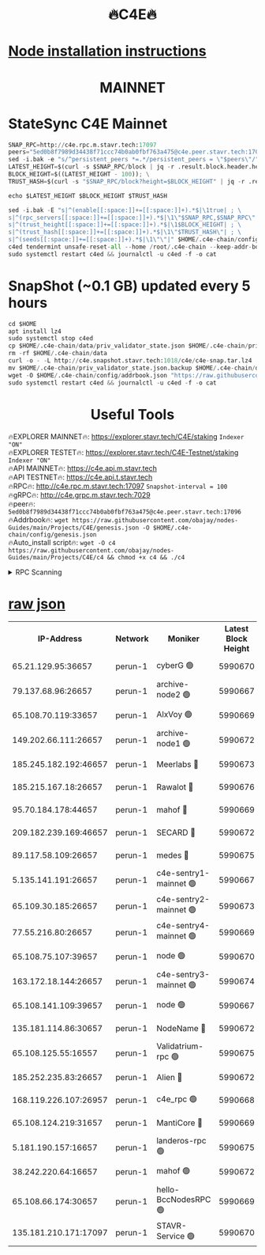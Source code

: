 <h1 align="center"> 🔥C4E🔥</h1>

[Node installation instructions](https://github.com/obajay/nodes-Guides/tree/main/Projects/C4E)
=

<h1 align="center"> MAINNET</h1>

# StateSync C4E Mainnet
```python
SNAP_RPC=http://c4e.rpc.m.stavr.tech:17097
peers="5ed0b8f7989d34438f71ccc74b0ab0fbf763a475@c4e.peer.stavr.tech:17096"
sed -i.bak -e "s/^persistent_peers *=.*/persistent_peers = \"$peers\"/" $HOME/.c4e-chain/config/config.toml
LATEST_HEIGHT=$(curl -s $SNAP_RPC/block | jq -r .result.block.header.height); \
BLOCK_HEIGHT=$((LATEST_HEIGHT - 100)); \
TRUST_HASH=$(curl -s "$SNAP_RPC/block?height=$BLOCK_HEIGHT" | jq -r .result.block_id.hash)

echo $LATEST_HEIGHT $BLOCK_HEIGHT $TRUST_HASH

sed -i.bak -E "s|^(enable[[:space:]]+=[[:space:]]+).*$|\1true| ; \
s|^(rpc_servers[[:space:]]+=[[:space:]]+).*$|\1\"$SNAP_RPC,$SNAP_RPC\"| ; \
s|^(trust_height[[:space:]]+=[[:space:]]+).*$|\1$BLOCK_HEIGHT| ; \
s|^(trust_hash[[:space:]]+=[[:space:]]+).*$|\1\"$TRUST_HASH\"| ; \
s|^(seeds[[:space:]]+=[[:space:]]+).*$|\1\"\"|" $HOME/.c4e-chain/config/config.toml
c4ed tendermint unsafe-reset-all --home /root/.c4e-chain --keep-addr-book
sudo systemctl restart c4ed && journalctl -u c4ed -f -o cat
```
# SnapShot (~0.1 GB) updated every 5 hours
```python
cd $HOME
apt install lz4
sudo systemctl stop c4ed
cp $HOME/.c4e-chain/data/priv_validator_state.json $HOME/.c4e-chain/priv_validator_state.json.backup
rm -rf $HOME/.c4e-chain/data
curl -o - -L http://c4e.snapshot.stavr.tech:1018/c4e/c4e-snap.tar.lz4 | lz4 -c -d - | tar -x -C $HOME/.c4e-chain --strip-components 2
mv $HOME/.c4e-chain/priv_validator_state.json.backup $HOME/.c4e-chain/data/priv_validator_state.json
wget -O $HOME/.c4e-chain/config/addrbook.json "https://raw.githubusercontent.com/obajay/nodes-Guides/main/Projects/C4E/addrbook.json"
sudo systemctl restart c4ed && journalctl -u c4ed -f -o cat
```
 <h1 align="center"> Useful Tools</h1>

🔥EXPLORER MAINNET🔥:  https://explorer.stavr.tech/C4E/staking            `Indexer "ON"` \
🔥EXPLORER TESTET🔥:   https://explorer.stavr.tech/C4E-Testnet/staking     `Indexer "ON"` \
🔥API MAINNET🔥:       https://c4e.api.m.stavr.tech \
🔥API TESTNET🔥:       https://c4e.api.t.stavr.tech \
🔥RPC🔥:               http://c4e.rpc.m.stavr.tech:17097                  `Snapshot-interval = 100` \
🔥gRPC🔥:              http://c4e.grpc.m.stavr.tech:7029 \
🔥peer🔥:              `5ed0b8f7989d34438f71ccc74b0ab0fbf763a475@c4e.peer.stavr.tech:17096` \
🔥Addrbook🔥:    ```wget https://raw.githubusercontent.com/obajay/nodes-Guides/main/Projects/C4E/genesis.json -O $HOME/.c4e-chain/config/genesis.json``` \
🔥Auto_install script🔥: ```wget -O c4 https://raw.githubusercontent.com/obajay/nodes-Guides/main/Projects/C4E/c4 && chmod +x c4 && ./c4```





<details>
<summary>RPC Scanning</summary>

<h2 align="center"> We scan nodes in real time every 4 hours. And we provide the final result of RPC endpoints.
We cannot influence the operation of these nodes in any way. </h2>


```python
If Voting Power is higher than 0 --> then the Node is a validator of the network and may be subject to attack and be a potential threat to the chain.
```
```python
We marked such validators with a red symbol
```

</details>

[raw json](https://rpc-check.c4e.stavr.tech/c4e/rpc-c4e-result.json)
=



<table><tr><th>IP-Address</th><th>Network</th><th>Moniker</th><th>Latest Block Height</th><th>Earliest Block Height</th><th>Catching Up</th><th>Voting Power</th><th>Scan Time</th></tr><tr><td>65.21.129.95:36657</td><td>perun-1</td><td>cyberG 🟢</td><td>5990670</td><td>0</td><td>False</td><td>0</td><td>2023-11-24T02:26:05.907196859UTC</td></tr><tr><td>79.137.68.96:26657</td><td>perun-1</td><td>archive-node2 🟢</td><td>5990667</td><td>1</td><td>False</td><td>0</td><td>2023-11-24T02:25:48.915594978UTC</td></tr><tr><td>65.108.70.119:33657</td><td>perun-1</td><td>AlxVoy 🟢</td><td>5990669</td><td>1</td><td>False</td><td>0</td><td>2023-11-24T02:26:05.231930634UTC</td></tr><tr><td>149.202.66.111:26657</td><td>perun-1</td><td>archive-node1 🟢</td><td>5990672</td><td>1</td><td>False</td><td>0</td><td>2023-11-24T02:26:21.789493722UTC</td></tr><tr><td>185.245.182.192:46657</td><td>perun-1</td><td>Meerlabs 🔴</td><td>5990673</td><td>1051501</td><td>False</td><td>493550</td><td>2023-11-24T02:26:27.236955944UTC</td></tr><tr><td>185.215.167.18:26657</td><td>perun-1</td><td>Rawalot 🔴</td><td>5990676</td><td>1090501</td><td>False</td><td>579034</td><td>2023-11-24T02:26:41.301670913UTC</td></tr><tr><td>95.70.184.178:44657</td><td>perun-1</td><td>mahof 🔴</td><td>5990669</td><td>2342001</td><td>False</td><td>1357006</td><td>2023-11-24T02:26:04.553223931UTC</td></tr><tr><td>209.182.239.169:46657</td><td>perun-1</td><td>SECARD 🔴</td><td>5990672</td><td>2616101</td><td>False</td><td>675729</td><td>2023-11-24T02:26:19.151846211UTC</td></tr><tr><td>89.117.58.109:26657</td><td>perun-1</td><td>medes 🔴</td><td>5990675</td><td>2826001</td><td>False</td><td>471345</td><td>2023-11-24T02:26:36.280302917UTC</td></tr><tr><td>5.135.141.191:26657</td><td>perun-1</td><td>c4e-sentry1-mainnet 🟢</td><td>5990667</td><td>4267001</td><td>False</td><td>0</td><td>2023-11-24T02:25:48.578765162UTC</td></tr><tr><td>65.109.30.185:26657</td><td>perun-1</td><td>c4e-sentry2-mainnet 🟢</td><td>5990673</td><td>5186001</td><td>False</td><td>0</td><td>2023-11-24T02:26:26.904097507UTC</td></tr><tr><td>77.55.216.80:26657</td><td>perun-1</td><td>c4e-sentry4-mainnet 🟢</td><td>5990669</td><td>5187001</td><td>False</td><td>0</td><td>2023-11-24T02:26:04.892693986UTC</td></tr><tr><td>65.108.75.107:39657</td><td>perun-1</td><td>node 🟢</td><td>5990670</td><td>5198801</td><td>False</td><td>0</td><td>2023-11-24T02:26:08.271959021UTC</td></tr><tr><td>163.172.18.144:26657</td><td>perun-1</td><td>c4e-sentry3-mainnet 🟢</td><td>5990674</td><td>5286001</td><td>False</td><td>0</td><td>2023-11-24T02:26:29.871108400UTC</td></tr><tr><td>65.108.141.109:39657</td><td>perun-1</td><td>node 🟢</td><td>5990667</td><td>5303301</td><td>False</td><td>0</td><td>2023-11-24T02:25:51.302318356UTC</td></tr><tr><td>135.181.114.86:30657</td><td>perun-1</td><td>NodeName 🔴</td><td>5990672</td><td>5508301</td><td>False</td><td>333717</td><td>2023-11-24T02:26:22.136687233UTC</td></tr><tr><td>65.108.125.55:16557</td><td>perun-1</td><td>Validatrium-rpc 🟢</td><td>5990675</td><td>5551301</td><td>False</td><td>0</td><td>2023-11-24T02:26:38.644293132UTC</td></tr><tr><td>185.252.235.83:26657</td><td>perun-1</td><td>Alien 🔴</td><td>5990672</td><td>5736001</td><td>False</td><td>380508</td><td>2023-11-24T02:26:22.435962247UTC</td></tr><tr><td>168.119.226.107:26957</td><td>perun-1</td><td>c4e_rpc 🟢</td><td>5990668</td><td>5890668</td><td>False</td><td>0</td><td>2023-11-24T02:25:57.669787471UTC</td></tr><tr><td>65.108.124.219:31657</td><td>perun-1</td><td>MantiCore 🔴</td><td>5990669</td><td>5890669</td><td>False</td><td>837352</td><td>2023-11-24T02:26:04.125071447UTC</td></tr><tr><td>5.181.190.157:16657</td><td>perun-1</td><td>landeros-rpc 🟢</td><td>5990675</td><td>5976601</td><td>False</td><td>0</td><td>2023-11-24T02:26:41.008545822UTC</td></tr><tr><td>38.242.220.64:16657</td><td>perun-1</td><td>mahof 🟢</td><td>5990672</td><td>5980001</td><td>False</td><td>0</td><td>2023-11-24T02:26:19.464387872UTC</td></tr><tr><td>65.108.66.174:30657</td><td>perun-1</td><td>hello-BccNodesRPC 🟢</td><td>5990669</td><td>5985401</td><td>False</td><td>0</td><td>2023-11-24T02:26:05.570754642UTC</td></tr><tr><td>135.181.210.171:17097</td><td>perun-1</td><td>STAVR-Service 🟢</td><td>5990670</td><td>5988001</td><td>False</td><td>0</td><td>2023-11-24T02:26:10.660844728UTC</td></tr></table>

